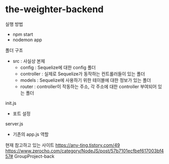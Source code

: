 # the-weighter-backend
실행 방법
- npm start
- nodemon app

폴더 구조
- src : 사실상 본체
  - config : Sequelize에 대한 config 폴더
  - controller : 실제로 Sequelize가 동작하는 컨트롤러들이 있는 폴더
  - models : Sequelize에 사용하기 위한 테이블에 대한 정보가 있는 폴더
  - router : controller이 작동하는 주소, 각 주소에 대한 controller 부여되어 있는 폴더

init.js
- 포트 설정

server.js
- 기존의 app.js 역할



현재 참고하고 있는 사이트
https://any-ting.tistory.com/49
https://www.zerocho.com/category/NodeJS/post/57b7101ecfbef617003bf457#   G r o u p P r o j e c t - b a c k  
 